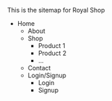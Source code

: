 This is the sitemap for Royal Shop

- Home
  - About
  - Shop
    - Product 1
    - Product 2
    - ...
  - Contact
  - Login/Signup
    - Login
    - Signup